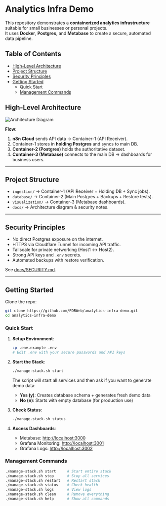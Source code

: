 # Analytics Infra Demo

This repository demonstrates a **containerized analytics infrastructure** suitable for small businesses or personal projects.  
It uses **Docker**, **Postgres**, and **Metabase** to create a secure, automated data pipeline.

## Table of Contents

- [High-Level Architecture](#high-level-architecture)
- [Project Structure](#project-structure)
- [Security Principles](#security-principles)
- [Getting Started](#getting-started)
  - [Quick Start](#quick-start)
  - [Management Commands](#management-commands)

## High-Level Architecture

![Architecture Diagram](docs/architecture.png)

**Flow**:

1. **n8n Cloud** sends API data → Container-1 (API Receiver).
2. Container-1 stores in **holding Postgres** and syncs to main DB.
3. **Container-2 (Postgres)** holds the authoritative dataset.
4. **Container-3 (Metabase)** connects to the main DB → dashboards for business users.

---

## Project Structure

- `ingestion/` → Container-1 (API Receiver + Holding DB + Sync jobs).
- `database/` → Container-2 (Main Postgres + Backups + Restore tests).
- `visualization/` → Container-3 (Metabase dashboards).
- `docs/` → Architecture diagram & security notes.

---

## Security Principles

- No direct Postgres exposure on the internet.  
- HTTPS via Cloudflare Tunnel for incoming API traffic.  
- Tailscale for private networking (Host1 ↔ Host2).  
- Strong API keys and `.env` secrets.  
- Automated backups with restore verification.  

See [docs/SECURITY.md](docs/SECURITY.md).

---

## Getting Started

Clone the repo:

```bash
git clone https://github.com/PDRWeb/analytics-infra-demo.git
cd analytics-infra-demo
```

### Quick Start

1. **Setup Environment**:

   ```bash
   cp .env.example .env
   # Edit .env with your secure passwords and API keys
   ```

2. **Start the Stack**:

   ```bash
   ./manage-stack.sh start
   ```

   The script will start all services and then ask if you want to generate demo data:
   - **Yes (y)**: Creates database schema + generates fresh demo data
   - **No (n)**: Starts with empty database (for production use)

3. **Check Status**:

   ```bash
   ./manage-stack.sh status
   ```

4. **Access Dashboards**:

   - Metabase: [http://localhost:3000](http://localhost:3000)
   - Grafana Monitoring: [http://localhost:3001](http://localhost:3001)
   - Grafana Logs: [http://localhost:3002](http://localhost:3002)

### Management Commands

```bash
./manage-stack.sh start     # Start entire stack
./manage-stack.sh stop      # Stop all services
./manage-stack.sh restart   # Restart stack
./manage-stack.sh status    # Check health
./manage-stack.sh logs      # View logs
./manage-stack.sh clean     # Remove everything
./manage-stack.sh help      # Show all commands
```
